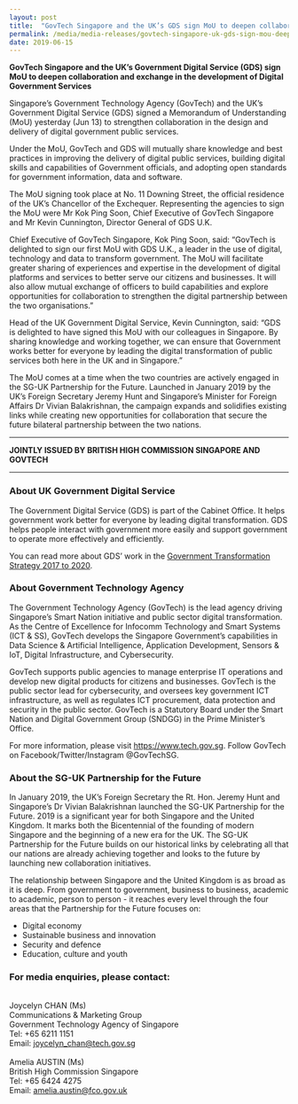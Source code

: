 ```yaml
---
layout: post
title:  "GovTech Singapore and the UK’s GDS sign MoU to deepen collaboration and exchange in the development of Digital Government Services"
permalink: /media/media-releases/govtech-singapore-uk-gds-sign-mou-deepen-collaboration-and-exchange-development-digital-government-services
date: 2019-06-15
---
```


**GovTech Singapore and the UK’s Government Digital Service (GDS) sign MoU to deepen collaboration and exchange in the development of Digital Government Services**

Singapore’s Government Technology Agency (GovTech) and the UK’s Government Digital Service (GDS) signed a Memorandum of Understanding (MoU) yesterday (Jun 13) to strengthen collaboration in the design and delivery of digital government public services.

Under the MoU, GovTech and GDS will mutually share knowledge and best practices in improving the delivery of digital public services, building digital skills and capabilities of Government officials, and adopting open standards for government information, data and software.

The MoU signing took place at No. 11 Downing Street, the official residence of the UK’s Chancellor of the Exchequer. Representing the agencies to sign the MoU were Mr Kok Ping Soon, Chief Executive of GovTech Singapore and Mr Kevin Cunnington, Director General of GDS U.K. 

Chief Executive of GovTech Singapore, Kok Ping Soon, said: “GovTech is delighted to sign our first MoU with GDS U.K., a leader in the use of digital, technology and data to transform government. The MoU will facilitate greater sharing of experiences and expertise in the development of digital platforms and services to better serve our citizens and businesses. It will also allow mutual exchange of officers to build capabilities and explore opportunities for collaboration to strengthen the digital partnership between the two organisations.”

Head of the UK Government Digital Service, Kevin Cunnington, said: “GDS is delighted to have signed this MoU with our colleagues in Singapore. By sharing knowledge and working together, we can ensure that Government works better for everyone by leading the digital transformation of public services both here in the UK and in Singapore.”

The MoU comes at a time when the two countries are actively engaged in the SG-UK Partnership for the Future. Launched in January 2019 by the UK’s Foreign Secretary Jeremy Hunt and Singapore’s Minister for Foreign Affairs Dr Vivian Balakrishnan, the campaign expands and solidifies existing links while creating new opportunities for collaboration that secure the future bilateral partnership between the two nations. 

---

**JOINTLY ISSUED BY BRITISH HIGH COMMISSION SINGAPORE AND GOVTECH**

---

### **About UK Government Digital Service**

The Government Digital Service (GDS) is part of the Cabinet Office. It helps government work better for everyone by leading digital transformation. GDS helps people interact with government more easily and support government to operate more effectively and efficiently.

You can read more about GDS’ work in the [Government Transformation Strategy 2017 to 2020](https://www.gov.uk/government/publications/government-transformation-strategy-2017-to-2020).


### **About Government Technology Agency**
The Government Technology Agency (GovTech) is the lead agency driving Singapore’s Smart Nation initiative and public sector digital transformation. As the Centre of Excellence for Infocomm Technology and Smart Systems (ICT & SS), GovTech develops the Singapore Government’s capabilities in Data Science & Artificial Intelligence, Application Development, Sensors & IoT, Digital Infrastructure, and Cybersecurity.  

GovTech supports public agencies to manage enterprise IT operations and develop new digital products for citizens and businesses. GovTech is the public sector lead for cybersecurity, and oversees key government ICT infrastructure, as well as regulates ICT procurement, data protection and security in the public sector.  GovTech is a Statutory Board under the Smart Nation and Digital Government Group (SNDGG) in the Prime Minister’s Office. 

For more information, please visit <https://www.tech.gov.sg>. Follow GovTech on Facebook/Twitter/Instagram @GovTechSG.


### **About the SG-UK Partnership for the Future**
In January 2019, the UK’s Foreign Secretary the Rt. Hon. Jeremy Hunt and Singapore’s Dr Vivian Balakrishnan launched the SG-UK Partnership for the Future. 2019 is a significant year for both Singapore and the United Kingdom. It marks both the Bicentennial of the founding of modern Singapore and the beginning of a new era for the UK. The SG-UK Partnership for the Future builds on our historical links by celebrating all that our nations are already achieving together and looks to the future by launching new collaboration initiatives.

The relationship between Singapore and the United Kingdom is as broad as it is deep. From government to government, business to business, academic to academic, person to person - it reaches every level through the four areas that the Partnership for the Future focuses on:
* Digital economy
* Sustainable business and innovation
* Security and defence
* Education, culture and youth

### **For media enquiries, please contact:**
<br>Joycelyn CHAN (Ms)
<br>Communications & Marketing Group
<br>Government Technology Agency of Singapore
<br>Tel: +65 6211 1151
<br>Email: <joycelyn_chan@tech.gov.sg>
<br>
<br>Amelia AUSTIN (Ms)
<br>British High Commission Singapore
<br>Tel: +65 6424 4275
<br>Email: <amelia.austin@fco.gov.uk>
